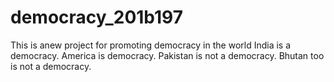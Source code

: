 # democracy_201b197
This is anew project for promoting democracy in the world
India is a democracy.
America is democracy.
Pakistan is not a democracy.
Bhutan too is not a democracy.
